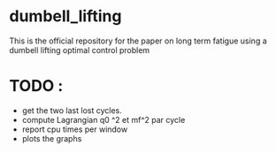 # dumbell_lifting
This is the official repository for the paper on long term fatigue using a dumbell lifting optimal control problem

# TODO :
- get the two last lost cycles.
- compute Lagrangian q0 ^2 et mf^2 par cycle
- report cpu times per window
- plots the graphs


